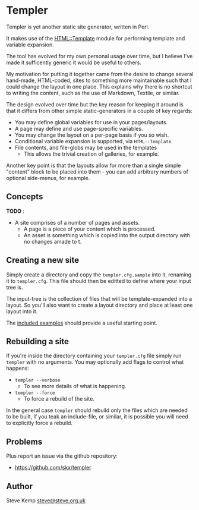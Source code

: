 Templer
=======

Templer is yet another static site generator, written in Perl.

It makes use of the [HTML::Template](http://search.cpan.org/perldoc?HTML%3A%3ATemplate) module for performing template and variable expansion.

The tool has evolved for my own personal usage over time, but I believe
I've made it sufficently generic it would be useful to others.

My motivation for putting it together came from the desire to change
several hand-made, HTML-coded, sites to something more maintainable such
that I could change the layout in one place.  This explains why there is
no shortcut to writing the content, such as the use of Markdown, Textile,
or similar.

The design evolved over time but the key reason for keeping it around
is that it differs from other simple static-generators in a couple of
key regards:

* You may define global variables for use in your pages/layouts.
* A page may define and use page-specific variables.
* You may change the layout on a per-page basis if you so wish.
* Conditional variable expansion is supported, via `HTML::Template`.
* File contents, and file-globs may be used in the templates
    * This allows the trivial creation of galleries, for example.

Another key point is that the layouts allow for more than a single
simple "content" block to be placed into them - you can add arbitrary
numbers of optional side-menus, for example.


Concepts
--------

**TODO** :

* A site comprises of a number of pages and assets.
    * A page is a piece of your content which is processed.
    * An asset is something which is copied into the output directory with no changes amade to t.


Creating a new site
-------------------

Simply create a directory and copy the `templer.cfg.sample` into it, renaming
it to `templer.cfg`.  This file should then be editted to define where your
input tree is.

The input-tree is the collection of files that will be template-expanded
into a layout.  So you'll also want to create a layout directory and place
at least one layout into it.

The [included examples](https://github.com/skx/templer/tree/master/examples)
should provide a useful starting point.


Rebuilding a site
-----------------

If you're inside the directory containing your `templer.cfg` file simply
run `templer` with no arguments.  You may optionally add flags to control
what happens:

* `templer --verbose`
     * To see more details of what is happening.
* `templer --force`
     * To force a rebuild of the site.

In the general case `templer` should rebuild only the files which are needed
to be built, if you teak an include-file, or similar, it is possible you will
need to explicitly force a rebuild.


Problems
--------

Plus report an issue via the github repository:

* https://github.com/skx/templer


Author
------

Steve Kemp <steve@steve.org.uk>
